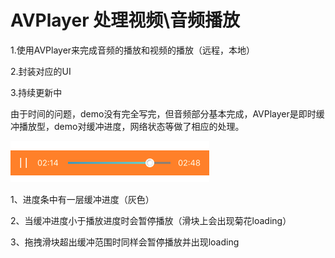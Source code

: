 # AVPlayer 处理视频\音频播放

1.使用AVPlayer来完成音频的播放和视频的播放（远程，本地）

2.封装对应的UI

3.持续更新中



由于时间的问题，demo没有完全写完，但音频部分基本完成，AVPlayer是即时缓冲播放型，demo对缓冲进度，网络状态等做了相应的处理。

![](avplayer.png)

1、进度条中有一层缓冲进度（灰色）

2、当缓冲进度小于播放进度时会暂停播放（滑块上会出现菊花loading）

3、拖拽滑块超出缓冲范围时同样会暂停播放并出现loading
